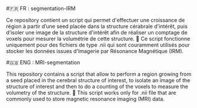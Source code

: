 #🇫🇷 FR : segmentation-IRM

Ce repository contient un script qui permet d'effectuer une croissance de région à partir d’une seed placée dans la structure cérabrale d'intérêt, puis d’isoler une image de la structure d'intérêt afin de réaliser un comptage de voxels pour mesurer la volumétrie de cette structure.
📢 Ce script fonctionne uniquement pour des fichiers de type .nii qui sont couramment utilisés pour stocker les données issues d'Imagerie par Résonance Magnétique (IRM).

#🇬🇧 ENG : MRI-segmentation

This repository contains a script that allow to perform a region growing from a seed placed in the cerebral structure of interest, to isolate an image of the structure of interest and then to do a counting of the voxels to measure the volumetry of the structure. 
📢 This script works only for .nii file that are commonly used to store magnetic resonance imaging (MRI) data.
